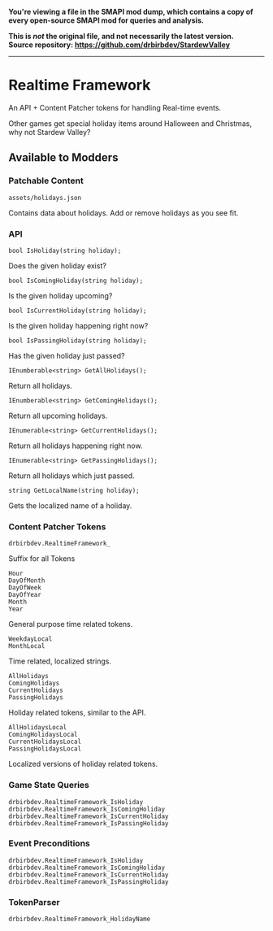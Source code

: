 **You're viewing a file in the SMAPI mod dump, which contains a copy of every open-source SMAPI mod
for queries and analysis.**

**This is _not_ the original file, and not necessarily the latest version.**  
**Source repository: https://github.com/drbirbdev/StardewValley**

----

# Realtime Framework

An API + Content Patcher tokens for handling Real-time events.

Other games get special holiday items around Halloween and Christmas, why not Stardew Valley?

## Available to Modders

### Patchable Content

`assets/holidays.json`

Contains data about holidays.  Add or remove holidays as you see fit.

### API

`bool IsHoliday(string holiday);`

Does the given holiday exist?

`bool IsComingHoliday(string holiday);`

Is the given holiday upcoming?

`bool IsCurrentHoliday(string holiday);`

Is the given holiday happening right now?

`bool IsPassingHoliday(string holiday);`

Has the given holiday just passed?

`IEnumberable<string> GetAllHolidays();`

Return all holidays.

`IEnumberable<string> GetComingHolidays();`

Return all upcoming holidays.

`IEnumerable<string> GetCurrentHolidays();`

Return all holidays happening right now.

`IEnumerable<string> GetPassingHolidays();`

Return all holidays which just passed.

`string GetLocalName(string holiday);`

Gets the localized name of a holiday.

### Content Patcher Tokens

`drbirbdev.RealtimeFramework_`

Suffix for all Tokens

```
Hour
DayOfMonth
DayOfWeek
DayOfYear
Month
Year
```

General purpose time related tokens.

```
WeekdayLocal
MonthLocal
```

Time related, localized strings.

```
AllHolidays
ComingHolidays
CurrentHolidays
PassingHolidays
```

Holiday related tokens, similar to the API.

```
AllHolidaysLocal
ComingHolidaysLocal
CurrentHolidaysLocal
PassingHolidaysLocal
```

Localized versions of holiday related tokens.

### Game State Queries

```
drbirbdev.RealtimeFramework_IsHoliday
drbirbdev.RealtimeFramework_IsComingHoliday
drbirbdev.RealtimeFramework_IsCurrentHoliday
drbirbdev.RealtimeFramework_IsPassingHoliday
```

### Event Preconditions

```
drbirbdev.RealtimeFramework_IsHoliday
drbirbdev.RealtimeFramework_IsComingHoliday
drbirbdev.RealtimeFramework_IsCurrentHoliday
drbirbdev.RealtimeFramework_IsPassingHoliday
```

### TokenParser

```
drbirbdev.RealtimeFramework_HolidayName
```

